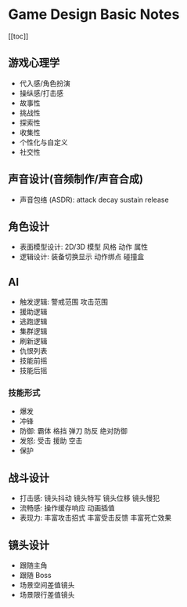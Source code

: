 # Game Design Basic Notes

[[toc]]

## 游戏心理学

- 代入感/角色扮演
- 操纵感/打击感
- 故事性
- 挑战性
- 探索性
- 收集性
- 个性化与自定义
- 社交性

## 声音设计(音频制作/声音合成)

- 声音包络 (ASDR): attack decay sustain release

## 角色设计

- 表面模型设计: 2D/3D 模型 风格 动作 属性
- 逻辑设计: 装备切换显示 动作绑点 碰撞盒

## AI

- 触发逻辑: 警戒范围 攻击范围
- 援助逻辑
- 逃跑逻辑
- 集群逻辑
- 刷新逻辑
- 仇恨列表
- 技能前摇
- 技能后摇

### 技能形式

- 爆发
- 冲锋
- 防御: 霸体 格挡 弹刀 防反 绝对防御
- 发怒: 受击 援助 空击
- 保护

## 战斗设计

- 打击感: 镜头抖动 镜头特写 镜头位移 镜头慢犯
- 流畅感: 操作缓存响应 动画插值
- 表现力: 丰富攻击招式 丰富受击反馈 丰富死亡效果

## 镜头设计

- 跟随主角
- 跟随 Boss
- 场景空间差值镜头
- 场景限行差值镜头
